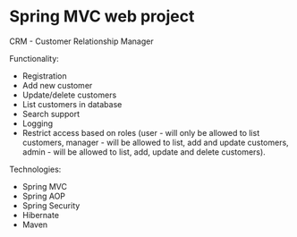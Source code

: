 # Spring MVC web project

 CRM - Customer Relationship Manager

Functionality:

* Registration 
* Add new customer
* Update/delete customers
* List customers in database
* Search support
* Logging
* Restrict access based on roles (user - will only be allowed to list customers, manager - will be allowed to list, add and update customers, admin - will be allowed to list, add, update and delete customers). 
  



Technologies:

* Spring MVC
* Spring AOP
* Spring Security
* Hibernate
* Maven



